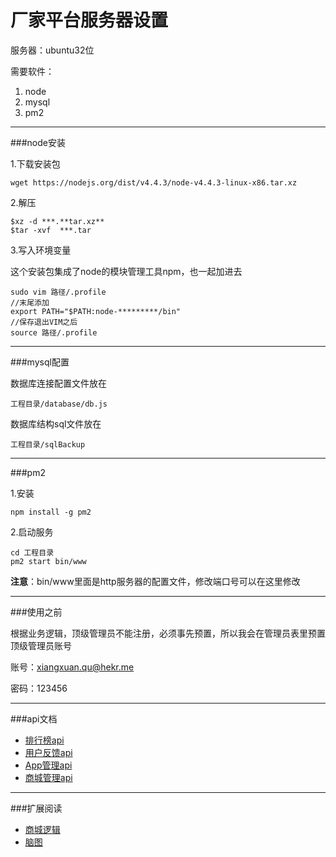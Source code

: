 厂家平台服务器设置
===============

服务器：ubuntu32位

需要软件：

  1. node
  2. mysql
  3. pm2

***

###node安装

1.下载安装包

```
wget https://nodejs.org/dist/v4.4.3/node-v4.4.3-linux-x86.tar.xz
```

2.解压

```
$xz -d ***.**tar.xz**
$tar -xvf  ***.tar
```

3.写入环境变量

这个安装包集成了node的模块管理工具npm，也一起加进去

```
sudo vim 路径/.profile 
//末尾添加
export PATH="$PATH:node-*********/bin"
//保存退出VIM之后
source 路径/.profile
```

***

###mysql配置

数据库连接配置文件放在

```
工程目录/database/db.js
```

数据库结构sql文件放在

```
工程目录/sqlBackup
```

***

###pm2

1.安装

```
npm install -g pm2
```

2.启动服务

```
cd 工程目录
pm2 start bin/www
```

**注意**：bin/www里面是http服务器的配置文件，修改端口号可以在这里修改

***

###使用之前

根据业务逻辑，顶级管理员不能注册，必须事先预置，所以我会在管理员表里预置顶级管理员账号

账号：xiangxuan.qu@hekr.me

密码：123456

***

###api文档

* [排行榜api](https://shimo.im/doc/SD1KzE39RxQMcKtt)
* [用户反馈api](https://shimo.im/doc/d7ubh0p47XEmP3Zo)
* [App管理api](https://shimo.im/doc/QdcxUMrFgu8dLvuo)
* [商城管理api](https://shimo.im/doc/81Zku7a1yewK2dLa)

***

###扩展阅读

* [商城逻辑](https://shimo.im/doc/gvGgY7abTI05xPkG)
* [脑图](http://naotu.baidu.com/file/47b8c9fda91a95ff9967b990046a7dca?token=366e7c75ab1704cc)
